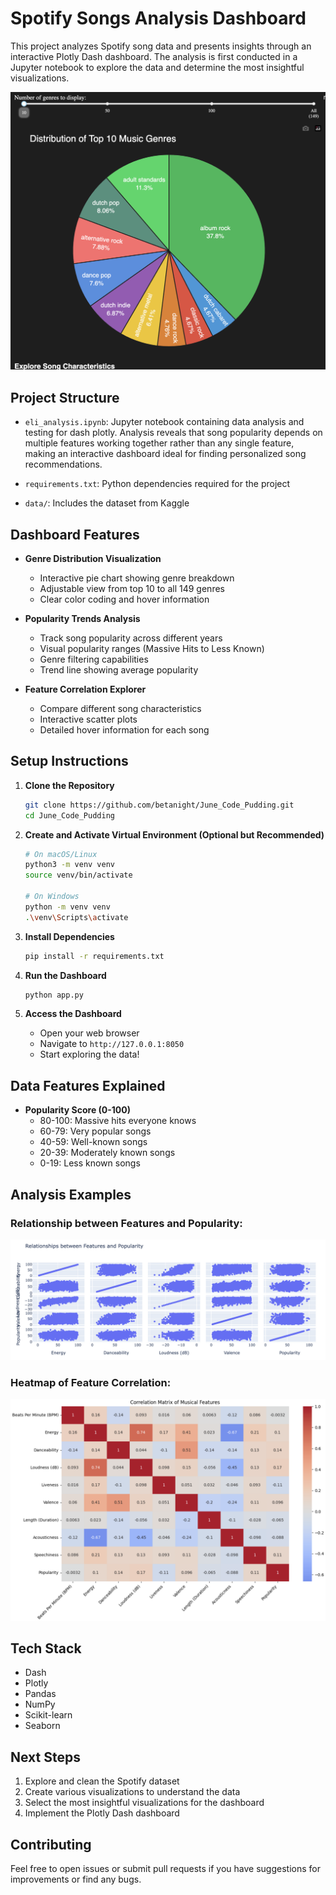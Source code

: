 # Spotify Songs Analysis Dashboard

This project analyzes Spotify song data and presents insights through an interactive Plotly Dash dashboard. The analysis is first conducted in a Jupyter notebook to explore the data and determine the most insightful visualizations.

![Genre Distribution Preview](images/pie_chart.png)

## Project Structure

- `eli_analysis.ipynb`: Jupyter notebook containing data analysis and testing for dash plotly. Analysis reveals that song popularity depends on multiple features working together rather than any single feature, making an interactive dashboard ideal for finding personalized song recommendations.

- `requirements.txt`: Python dependencies required for the project

- `data/`: Includes the dataset from Kaggle

## Dashboard Features

- **Genre Distribution Visualization**
  - Interactive pie chart showing genre breakdown
  - Adjustable view from top 10 to all 149 genres
  - Clear color coding and hover information

- **Popularity Trends Analysis**
  - Track song popularity across different years
  - Visual popularity ranges (Massive Hits to Less Known)
  - Genre filtering capabilities
  - Trend line showing average popularity

- **Feature Correlation Explorer**
  - Compare different song characteristics
  - Interactive scatter plots
  - Detailed hover information for each song

## Setup Instructions

1. **Clone the Repository**
   ```bash
   git clone https://github.com/betanight/June_Code_Pudding.git
   cd June_Code_Pudding
   ```

2. **Create and Activate Virtual Environment (Optional but Recommended)**
   ```bash
   # On macOS/Linux
   python3 -m venv venv
   source venv/bin/activate

   # On Windows
   python -m venv venv
   .\venv\Scripts\activate
   ```

3. **Install Dependencies**
   ```bash
   pip install -r requirements.txt
   ```

4. **Run the Dashboard**
   ```bash
   python app.py
   ```

5. **Access the Dashboard**
   - Open your web browser
   - Navigate to `http://127.0.0.1:8050`
   - Start exploring the data!

## Data Features Explained

- **Popularity Score (0-100)**
  - 80-100: Massive hits everyone knows
  - 60-79: Very popular songs
  - 40-59: Well-known songs
  - 20-39: Moderately known songs
  - 0-19: Less known songs

## Analysis Examples

### Relationship between Features and Popularity:

![Features Relationship with Popularity](images/featurexpopularity.png)

### Heatmap of Feature Correlation:

![Heatmap](images/heatmap.png)

## Tech Stack

- Dash
- Plotly
- Pandas
- NumPy
- Scikit-learn
- Seaborn

## Next Steps
1. Explore and clean the Spotify dataset
2. Create various visualizations to understand the data
3. Select the most insightful visualizations for the dashboard
4. Implement the Plotly Dash dashboard

## Contributing

Feel free to open issues or submit pull requests if you have suggestions for improvements or find any bugs.
